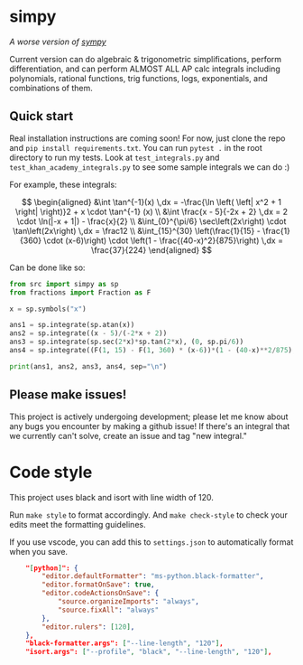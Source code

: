 # simpy

_A worse version of [sympy](https://www.sympy.org)_

Current version can do algebraic & trigonometric simplifications, perform differentiation, and can perform ALMOST ALL AP calc integrals including polynomials, rational functions, trig functions, logs, exponentials, and combinations of them.

## Quick start

Real installation instructions are coming soon! For now, just clone the repo and `pip install requirements.txt`. You can run `pytest .` in the root directory to run my tests. Look at `test_integrals.py` and `test_khan_academy_integrals.py` to see some sample integrals we can do :)

For example, these integrals:

$$
\begin{aligned}
&\int \tan^{-1}(x) \,dx = -\frac{\ln \left( \left| x^2 + 1 \right| \right)}2 + x \cdot \tan^{-1} (x)
\\
&\int \frac{x - 5}{-2x + 2} \,dx = 2 \cdot \ln(|-x + 1|) - \frac{x}{2}
\\
&\int_{0}^{\pi/6} \sec\left(2x\right) \cdot \tan\left(2x\right) \,dx = \frac12
\\
&\int_{15}^{30} \left(\frac{1}{15} - \frac{1}{360} \cdot (x-6)\right) \cdot \left(1 - \frac{(40-x)^2}{875}\right) \,dx = \frac{37}{224}
\end{aligned}
$$

Can be done like so:

```python
from src import simpy as sp
from fractions import Fraction as F

x = sp.symbols("x")

ans1 = sp.integrate(sp.atan(x))
ans2 = sp.integrate((x - 5)/(-2*x + 2))
ans3 = sp.integrate(sp.sec(2*x)*sp.tan(2*x), (0, sp.pi/6))
ans4 = sp.integrate((F(1, 15) - F(1, 360) * (x-6))*(1 - (40-x)**2/875), (x, 15, 30))

print(ans1, ans2, ans3, ans4, sep="\n")
```

## Please make issues!

This project is actively undergoing development; please let me know about any bugs you encounter by making a github issue! If there's an integral that we currently can't solve, create an issue and tag "new integral."

# Code style

This project uses black and isort with line width of 120.

Run `make style` to format accordingly. And `make check-style` to check your edits meet the formatting guidelines.

If you use vscode, you can add this to `settings.json` to automatically format when you save.

```json
    "[python]": {
        "editor.defaultFormatter": "ms-python.black-formatter",
        "editor.formatOnSave": true,
        "editor.codeActionsOnSave": {
            "source.organizeImports": "always",
            "source.fixAll": "always"
        },
        "editor.rulers": [120],
    },
    "black-formatter.args": ["--line-length", "120"],
    "isort.args": ["--profile", "black", "--line-length", "120"],
```
